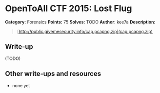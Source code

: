# OpenToAll CTF 2015: Lost Flug

**Category:** Forensics
**Points:** 75
**Solves:** TODO
**Author:** kee7a
**Description:** 

> [http://public.givemesecurity.info/cap.pcapng.zip](cap.pcapng.zip)

## Write-up

(TODO)

## Other write-ups and resources

* none yet